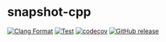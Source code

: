 # snapshot-cpp

[![Clang Format](https://github.com/Dup4/snapshot-cpp/actions/workflows/clang_format.yml/badge.svg)](https://github.com/Dup4/snapshot-cpp/actions/workflows/clang_format.yml)
[![Test](https://github.com/Dup4/snapshot-cpp/actions/workflows/test.yml/badge.svg)](https://github.com/Dup4/snapshot-cpp/actions/workflows/test.yml)
[![codecov](https://codecov.io/gh/Dup4/snapshot-cpp/branch/main/graph/badge.svg)](https://codecov.io/gh/Dup4/snapshot-cpp)
[![GitHub release](https://img.shields.io/github/release/Dup4/snapshot-cpp.svg)](https://GitHub.com/Dup4/snapshot-cpp/releases/)
